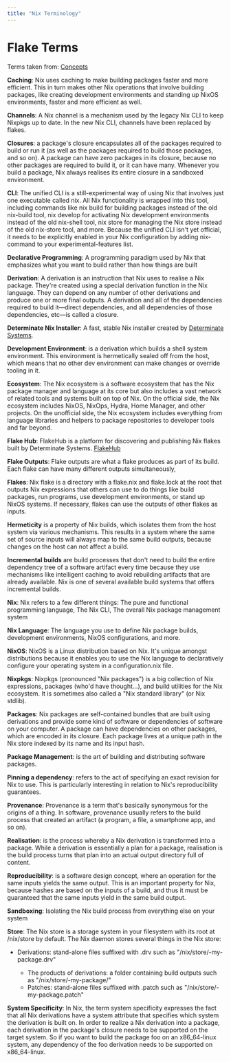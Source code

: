 ```yaml
---
title: "Nix Terminology"
---
```


# Flake Terms

Terms taken from: [Concepts](https://zero-to-nix.com/concepts)

**Caching**: Nix uses caching to make building packages faster and more
efficient. This in turn makes other Nix operations that involve building
packages, like creating development environments and standing up NixOS
environments, faster and more efficient as well.

**Channels**: A Nix channel is a mechanism used by the legacy Nix CLI to keep
Nixpkgs up to date. In the new Nix CLI, channels have been replaced by flakes.

**Closures**: a package's closure encapsulates all of the packages required to
build or run it (as well as the packages required to build those packages, and
so on). A package can have zero packages in its closure, because no other
packages are required to build it, or it can have many. Whenever you build a
package, Nix always realises its entire closure in a sandboxed environment.

**CLI**: The unified CLI is a still-experimental way of using Nix that involves
just one executable called nix. All Nix functionality is wrapped into this
tool, including commands like nix build for building packages instead of the
old nix-build tool, nix develop for activating Nix development environments
instead of the old nix-shell tool, nix store for managing the Nix store instead
of the old nix-store tool, and more. Because the unified CLI isn't yet
official, it needs to be explicitly enabled in your Nix configuration by adding
nix-command to your experimental-features list.

**Declarative Programming**: A programming paradigm used by Nix that emphasizes
what you want to build rather than how things are built

**Derivation**: A derivation is an instruction that Nix uses to realise a Nix
package. They're created using a special derivation function in the Nix
language. They can depend on any number of other derivations and produce one or
more final outputs. A derivation and all of the dependencies required to build
it—direct dependencies, and all dependencies of those dependencies, etc—is
called a closure.

**Determinate Nix Installer**: A fast, stable Nix installer created by
[Determinate Systems](https://determinate.systems/).

**Development Environment**: is a derivation which builds a shell system
environment. This environment is hermetically sealed off from the host, which
means that no other dev environment can make changes or override tooling in it.

**Ecosystem**: The Nix ecosystem is a software ecosystem that has the Nix
package manager and language at its core but also includes a vast network of
related tools and systems built on top of Nix. On the official side, the Nix
ecosystem includes NixOS, NixOps, Hydra, Home Manager, and other projects. On
the unofficial side, the Nix ecosystem includes everything from language
libraries and helpers to package repositories to developer tools and far
beyond.

**Flake Hub**: FlakeHub is a platform for discovering and publishing Nix flakes
built by Determinate Systems. [FlakeHub](https://flakehub.com/)

**Flake Outputs**: Flake outputs are what a flake produces as part of its
build. Each flake can have many different outputs simultaneously,

**Flakes**: Nix flake is a directory with a flake.nix and flake.lock at the
root that outputs Nix expressions that others can use to do things like build
packages, run programs, use development environments, or stand up NixOS
systems. If necessary, flakes can use the outputs of other flakes as inputs.

**Hermeticity** is a property of Nix builds, which isolates them from the host
system via various mechanisms. This results in a system where the same set of
source inputs will always map to the same build outputs, because changes on the
host can not affect a build.

**Incremental builds** are build processes that don't need to build the entire
dependency tree of a software artifact every time because they use mechanisms
like intelligent caching to avoid rebuilding artifacts that are already
available. Nix is one of several available build systems that offers
incremental builds.

**Nix**: Nix refers to a few different things: The pure and functional
programming language, The Nix CLI, The overall Nix package management system

**Nix Language**: The language you use to define Nix package builds,
development environments, NixOS configurations, and more.

**NixOS**: NixOS is a Linux distribution based on Nix. It's unique amongst
distributions because it enables you to use the Nix language to declaratively
configure your operating system in a configuration.nix file.

**Nixpkgs**: Nixpkgs (pronounced "Nix packages") is a big collection of Nix
expressions, packages (who'd have thought...), and build utilities for the Nix
ecosystem. It is sometimes also called a "Nix standard library" (or Nix
stdlib).

**Packages**: Nix packages are self-contained bundles that are built using
derivations and provide some kind of software or dependencies of software on
your computer. A package can have dependencies on other packages, which are
encoded in its closure. Each package lives at a unique path in the Nix store
indexed by its name and its input hash.

**Package Management**: is the art of building and distributing software
packages.

**Pinning a dependency**: refers to the act of specifying an exact revision for
Nix to use. This is particularly interesting in relation to Nix's
reproducibility guarantees.

**Provenance**: Provenance is a term that's basically synonymous for the
origins of a thing. In software, provenance usually refers to the build process
that created an artifact (a program, a file, a smartphone app, and so on).

**Realisation**: is the process whereby a Nix derivation is transformed into a
package. While a derivation is essentially a plan for a package, realisation is
the build process turns that plan into an actual output directory full of
content.

**Reproducibility**: is a software design concept, where an operation for the
same inputs yields the same output. This is an important property for Nix,
because hashes are based on the inputs of a build, and thus it must be
guaranteed that the same inputs yield in the same build output.

**Sandboxing**: Isolating the Nix build process from everything else on your
system

**Store**: The Nix store is a storage system in your filesystem with its root
at /nix/store by default. The Nix daemon stores several things in the Nix
store:

- Derivations: stand-alone files suffixed with .drv such as
  "/nix/store/<hash>-my-package.drv"
  - The products of derivations: a folder containing build outputs such as
    "/nix/store/<hash>-my-package/"
  - Patches: stand-alone files suffixed with .patch such as
    "/nix/store/<hash>-my-package.patch"

**System Specificity**: In Nix, the term system specificity expresses the fact
that all Nix derivations have a system attribute that specifies which system
the derivation is built on. In order to realize a Nix derivation into a
package, each derivation in the package's closure needs to be supported on the
target system. So if you want to build the package foo on an x86_64-linux
system, any dependency of the foo derivation needs to be supported on
x86_64-linux.
